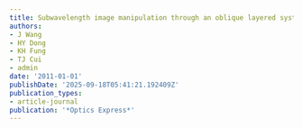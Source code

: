 ```yaml
---
title: Subwavelength image manipulation through an oblique layered system
authors:
- J Wang
- HY Dong
- KH Fung
- TJ Cui
- admin
date: '2011-01-01'
publishDate: '2025-09-18T05:41:21.192409Z'
publication_types:
- article-journal
publication: '*Optics Express*'
---
```

